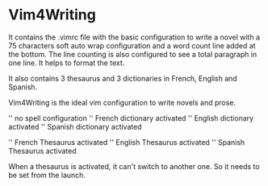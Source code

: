 # Vim4Writing

It contains the .vimrc file with the basic configuration to write a novel  with a 75 characters soft auto wrap configuration and a word count line    added at the bottom. 
The line counting is also configured to see a total paragraph in one line. It helps to format the text. 

It also contains 3 thesaurus and 3 dictionaries in French, English and     Spanish.

Vim4Writing is the ideal vim configuration to write novels and prose.

'<F3>' no spell configuration
'<F4>' French dictionary activated
'<F5>' English dictionary activated
'<F6>' Spanish dictionary activated

'<F7>' French Thesaurus activated
'<F8>' English Thesaurus activated
'<F9>' Spanish Thesaurus activated

When a thesaurus is activated, it can't switch to another one. So it needs to  be set from the launch.
